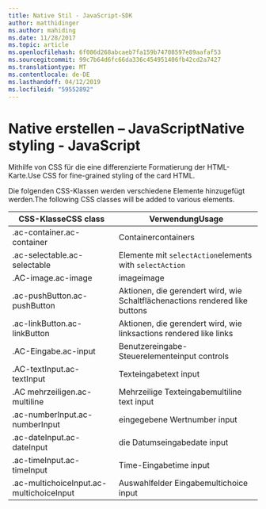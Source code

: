 ```yaml
---
title: Native Stil - JavaScript-SDK
author: matthidinger
ms.author: mahiding
ms.date: 11/28/2017
ms.topic: article
ms.openlocfilehash: 6f086d268abcaeb7fa159b74708597e89aafaf53
ms.sourcegitcommit: 99c7b64d6fc66da336c454951406fb42cd2a7427
ms.translationtype: MT
ms.contentlocale: de-DE
ms.lasthandoff: 04/12/2019
ms.locfileid: "59552892"
---
```

# <a name="native-styling---javascript"></a><span data-ttu-id="438f7-102">Native erstellen – JavaScript</span><span class="sxs-lookup"><span data-stu-id="438f7-102">Native styling - JavaScript</span></span>

<span data-ttu-id="438f7-103">Mithilfe von CSS für die eine differenzierte Formatierung der HTML-Karte.</span><span class="sxs-lookup"><span data-stu-id="438f7-103">Use CSS for fine-grained styling of the card HTML.</span></span>

<span data-ttu-id="438f7-104">Die folgenden CSS-Klassen werden verschiedene Elemente hinzugefügt werden.</span><span class="sxs-lookup"><span data-stu-id="438f7-104">The following CSS classes will be added to various elements.</span></span>

| <span data-ttu-id="438f7-105">CSS-Klasse</span><span class="sxs-lookup"><span data-stu-id="438f7-105">CSS class</span></span> | <span data-ttu-id="438f7-106">Verwendung</span><span class="sxs-lookup"><span data-stu-id="438f7-106">Usage</span></span> |
|---|---|
| <span data-ttu-id="438f7-107">.ac-container</span><span class="sxs-lookup"><span data-stu-id="438f7-107">.ac-container</span></span> | <span data-ttu-id="438f7-108">Container</span><span class="sxs-lookup"><span data-stu-id="438f7-108">containers</span></span> |
| <span data-ttu-id="438f7-109">.ac-selectable</span><span class="sxs-lookup"><span data-stu-id="438f7-109">.ac-selectable</span></span>  | <span data-ttu-id="438f7-110">Elemente mit `selectAction`</span><span class="sxs-lookup"><span data-stu-id="438f7-110">elements with `selectAction`</span></span> |
| <span data-ttu-id="438f7-111">.AC-image</span><span class="sxs-lookup"><span data-stu-id="438f7-111">.ac-image</span></span> | <span data-ttu-id="438f7-112">image</span><span class="sxs-lookup"><span data-stu-id="438f7-112">image</span></span> |
| <span data-ttu-id="438f7-113">.ac-pushButton</span><span class="sxs-lookup"><span data-stu-id="438f7-113">.ac-pushButton</span></span> | <span data-ttu-id="438f7-114">Aktionen, die gerendert wird, wie Schaltflächen</span><span class="sxs-lookup"><span data-stu-id="438f7-114">actions rendered like buttons</span></span> |
| <span data-ttu-id="438f7-115">.ac-linkButton</span><span class="sxs-lookup"><span data-stu-id="438f7-115">.ac-linkButton</span></span>  | <span data-ttu-id="438f7-116">Aktionen, die gerendert wird, wie links</span><span class="sxs-lookup"><span data-stu-id="438f7-116">actions rendered like links</span></span> |
| <span data-ttu-id="438f7-117">.AC-Eingabe</span><span class="sxs-lookup"><span data-stu-id="438f7-117">.ac-input</span></span> | <span data-ttu-id="438f7-118">Benutzereingabe-Steuerelemente</span><span class="sxs-lookup"><span data-stu-id="438f7-118">input controls</span></span>|
| <span data-ttu-id="438f7-119">.AC-textInput</span><span class="sxs-lookup"><span data-stu-id="438f7-119">.ac-textInput</span></span>| <span data-ttu-id="438f7-120">Texteingabe</span><span class="sxs-lookup"><span data-stu-id="438f7-120">text input</span></span> |
| <span data-ttu-id="438f7-121">.AC mehrzeiligen</span><span class="sxs-lookup"><span data-stu-id="438f7-121">.ac-multiline</span></span> | <span data-ttu-id="438f7-122">Mehrzeilige Texteingabe</span><span class="sxs-lookup"><span data-stu-id="438f7-122">multiline text input</span></span> |
| <span data-ttu-id="438f7-123">.ac-numberInput</span><span class="sxs-lookup"><span data-stu-id="438f7-123">.ac-numberInput</span></span> | <span data-ttu-id="438f7-124">eingegebene Wert</span><span class="sxs-lookup"><span data-stu-id="438f7-124">number input</span></span>|
| <span data-ttu-id="438f7-125">.ac-dateInput</span><span class="sxs-lookup"><span data-stu-id="438f7-125">.ac-dateInput</span></span> | <span data-ttu-id="438f7-126">die Datumseingabe</span><span class="sxs-lookup"><span data-stu-id="438f7-126">date input</span></span>|
| <span data-ttu-id="438f7-127">.ac-timeInput</span><span class="sxs-lookup"><span data-stu-id="438f7-127">.ac-timeInput</span></span> | <span data-ttu-id="438f7-128">Time-Eingabe</span><span class="sxs-lookup"><span data-stu-id="438f7-128">time input</span></span> |
| <span data-ttu-id="438f7-129">.ac-multichoiceInput</span><span class="sxs-lookup"><span data-stu-id="438f7-129">.ac-multichoiceInput</span></span> | <span data-ttu-id="438f7-130">Auswahlfelder Eingabe</span><span class="sxs-lookup"><span data-stu-id="438f7-130">multichoice input</span></span>|